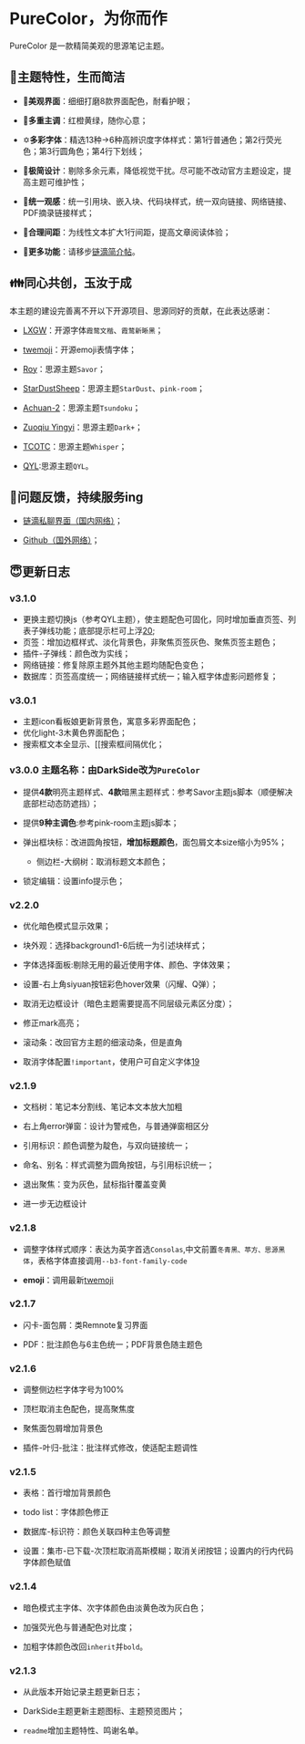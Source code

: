# PureColor，为你而作

PureColor 是一款精简美观的思源笔记主题。

## 🥰主题特性，生而简洁

- 🎨**美观界面**：细细打磨8款界面配色，耐看护眼；

- 🌈**多重主调**：红橙黄绿，随你心意；

- ✡**多彩字体**：精选13种→6种高辨识度字体样式：第1行普通色；第2行荧光色；第3行圆角色；第4行下划线；

- 🔪**极简设计**：剔除多余元素，降低视觉干扰。尽可能不改动官方主题设定，提高主题可维护性；

- 🔗**统一观感**：统一引用块、嵌入块、代码块样式，统一双向链接、网络链接、PDF摘录链接样式；

- 📰**合理间距**：为线性文本扩大1行间距，提高文章阅读体验；
- 🥾**更多功能**：请移步[链滴简介帖](https://ld246.com/article/1745120070974)。


## 👪同心共创，玉汝于成

本主题的建设完善离不开以下开源项目、思源同好的贡献，在此表达感谢：

- [LXGW](https://github.com/lxgw)：开源字体`霞鹜文楷`、`霞鹜新晰黑`；

- [twemoji](https://app.unpkg.com/twemoji-colr-font@15.0.3)：开源emoji表情字体；

- [Roy](https://github.com/royc01)：思源主题`Savor`；

- [StarDustSheep](https://github.com/StarDustSheep)：思源主题`StarDust`、`pink-room`；

- [Achuan-2](https://github.com/Achuan-2)：思源主题`Tsundoku`；

- [Zuoqiu Yingyi](https://github.com/Zuoqiu-Yingyi)：思源主题`Dark+`；

- [TCOTC](https://github.com/TCOTC/Whisper)：思源主题`Whisper`；

- [QYL](https://github.com/QYLexpired/QYL-theme):思源主题`QYL`。

## 🤔问题反馈，持续服务ing

- [链滴私聊界面（国内网络）](https://ld246.com/chats/PiChou)；

- [Github（国外网络）](https://github.com/pureTrue/siyuan-theme-darkside/issues)；


## 😇更新日志
### v3.1.0
- 更换主题切换js（参考QYL主题），使主题配色可固化，同时增加垂直页签、列表子弹线功能；底部提示栏可上浮[20](https://github.com/pureTrue/siyuan-theme-darkside/issues/20);
- 页签：增加边框样式、淡化背景色，非聚焦页签灰色、聚焦页签主题色；
- 插件-子弹线：颜色改为实线；
- 网络链接：修复除原主题外其他主题均随配色变色；
- 数据库：页签高度统一；网络链接样式统一；输入框字体虚影问题修复；

### v3.0.1
- 主题icon看板娘更新背景色，寓意多彩界面配色；
- 优化light-3木黄色界面配色；
- 搜索框文本全显示、[[搜索框间隔优化；

### v3.0.0 主题名称：由DarkSide改为`PureColor`

- 提供**4款**明亮主题样式、**4款**暗黑主题样式：参考Savor主题js脚本（顺便解决底部栏动态防遮挡）；

- 提供**9种主调色**:参考pink-room主题js脚本；

- 弹出框块标：改进圆角按钮，**增加标题颜色**，面包屑文本size缩小为95%；

  - 侧边栏-大纲树：取消标题文本颜色；

- 锁定编辑：设置info提示色；



### v2.2.0

* 优化暗色模式显示效果；

* 块外观：选择background1-6后统一为引述块样式；

* 字体选择面板:剔除无用的最近使用字体、颜色、字体效果；

* 设置-右上角siyuan按钮彩色hover效果（闪耀、Q弹）；

* 取消无边框设计（暗色主题需要提高不同层级元素区分度）；

* 修正mark高亮；

* 滚动条：改回官方主题的细滚动条，但是直角

* 取消字体配置`!important`，使用户可自定义字体[19](https://github.com/pureTrue/siyuan-theme-darkside/issues/19)



### v2.1.9

* 文档树：笔记本分割线、笔记本文本放大加粗

* 右上角error弹窗：设计为警戒色，与普通弹窗相区分

* 引用标识：颜色调整为靛色，与双向链接统一；

* 命名、别名：样式调整为圆角按钮，与引用标识统一；

* 退出聚焦：变为灰色，鼠标指针覆盖变黄

* 进一步无边框设计



### v2.1.8

* 调整字体样式顺序：表达为英字首选`Consolas`,中文前置`冬青黑、苹方、思源黑体`，表格字体直接调用`--b3-font-family-code`

* **emoji**：调用最新[twemoji](https://app.unpkg.com/twemoji-colr-font@15.0.3)



### v2.1.7

* 闪卡-面包屑：类Remnote复习界面

* PDF：批注颜色与6主色统一；PDF背景色随主题色



### v2.1.6

* 调整侧边栏字体字号为100%

* 顶栏取消主色配色，提高聚焦度

* 聚焦面包屑增加背景色

* 插件-叶归-批注：批注样式修改，使适配主题调性



### v2.1.5

* 表格：首行增加背景颜色

* todo list：字体颜色修正

* 数据库-标识符：颜色关联四种主色等调整

* 设置：集市-已下载-次顶栏取消高斯模糊；取消关闭按钮；设置内的行内代码字体颜色赋值



### v2.1.4

- 暗色模式主字体、次字体颜色由淡黄色改为灰白色；

- 加强荧光色与普通配色对比度；

- 加粗字体颜色改回`inherit`并`bold`。



### v2.1.3

- 从此版本开始记录主题更新日志；

- DarkSide主题更新主题图标、主题预览图片；

- `readme`增加主题特性、鸣谢名单。


